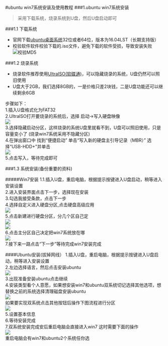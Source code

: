 #ubuntu win7系统安装及使用教程
###1.ubuntu win7系统安装
> 采用下载系统，烧录系统到U盘，然后U盘启动即可   

###1.1 下载系统
* 官网下载[ubuntu桌面系统]()32位或者64位，版本为16.04LST（长期支持版）
* 校验软件软件校验下载的.iso文件，避免下载的软件受损，导致安装失败
![校验MD5]()

###1.2 烧录系统
* 烧录软件推荐使用[UltraISO(软碟通)]()，可以隐藏烧录的系统，U盘仍然可以照旧使用
* U盘大于2GB，我们选择8GB的，一是价格只差2块钱，二是U盘功能还可以继续剩余6GB

步骤如下：  
1.插入U盘格式化为FAT32<br>
2.UltraISO打开要烧录的系统后，选择 启动->写入硬盘映像<br>
![](https://github.com/YS22/OS-install/blob/master/图片/2.jpg)<br>
3.选择隐藏启动分区，这样烧录的系统U盘里就看不到，U盘可以照旧使用，只是容量变小了 (烧录win7系统采用不隐藏分区)<br>
4.在弹出窗口中 找到“便捷启动” 单击“写入新的硬盘主引导记录（MBR）” 选择“USB-HDD+”并单击 <br>
![](https://github.com/YS22/OS-install/blob/master/图片/1.jpg)<br>
5.点击写入，等待完成即可<br>

###1.3 系统安装(备份重要的资料)

#####Win7安装
1.1.插入U盘，重启电脑，根据提示按键进入U盘启动，稍等进入安装设置<br>
2.进入安装界面点击下一步，选择现在安装<br>
3.勾选我接受条款，点击下一步<br>
4.选择自定义进入硬盘分区,点击硬盘高级应用<br>
![](https://github.com/YS22/OS-install/blob/master/图片/5.jpg)<br>
5.点击新建进行硬盘分区，分几个区自己定<br>
![](https://github.com/YS22/OS-install/blob/master/图片/3.jpg)<br>
![](https://github.com/YS22/OS-install/blob/master/图片/6.jpg)<br>
6.点击主分区自己决定把win7系统放在哪<br>
![](https://github.com/YS22/OS-install/blob/master/图片/4.jpg)<br>
7.接下来一路点击“下一步”等待完成win7安装完成<br>

####Ubuntu安装(拔掉网线）
 1.插入U盘，重启电脑，根据提示按键进入U盘启动，稍等进入安装设置 <br>
 2.左边选择语言，然后点击安装ubuntu<br>
 ![](https://github.com/YS22/OS-install/blob/master/图片/1.png)<br>
 3.出现准备安装ubuntu点击继续<br>
 4.安装类型看个人意愿，如果想安装win7和ubuntu双系统切记选择其他选项，想替换之前的系统选择清理磁盘安装ubuntu<br>
 ![](https://github.com/YS22/OS-install/blob/master/图片/4.png)<br>
 如果要实现双系统点击其他按钮后操作下图流程进行分区<br>
 ![](https://github.com/YS22/OS-install/blob/master/图片/6.png)<br>
 5.设置基本信息<br>
 6.等待安装完成<br>
 7.双系统安装完成安后重启电脑会直接进入win7 这时需要下面的操作<br>
 ![](https://github.com/YS22/OS-install/blob/master/图片/7.png)<br>
 重启电脑会有win7和ubuntu2个系统任你选<br>
 
 




